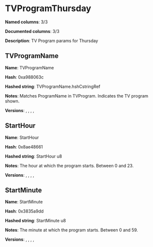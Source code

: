 # TVProgramThursday
**Named columns**: 3/3

**Documented columns**: 3/3

**Description**: TV Program params for Thursday
## TVProgramName

**Name**: TVProgramName

**Hash**: 0xa988063c

**Hashed string**: TVProgramName.hshCstringRef

**Notes**: Matches ProgramName in TVProgram. Indicates the TV program shown.

**Versions**: , , , , 

## StartHour

**Name**: StartHour

**Hash**: 0x8ae48661

**Hashed string**: StartHour u8

**Notes**: The hour at which the program starts. Between 0 and 23.

**Versions**: , , , , 

## StartMinute

**Name**: StartMinute

**Hash**: 0x3835a9dd

**Hashed string**: StartMinute u8

**Notes**: The minute at which the program starts. Between 0 and 59.

**Versions**: , , , , 

